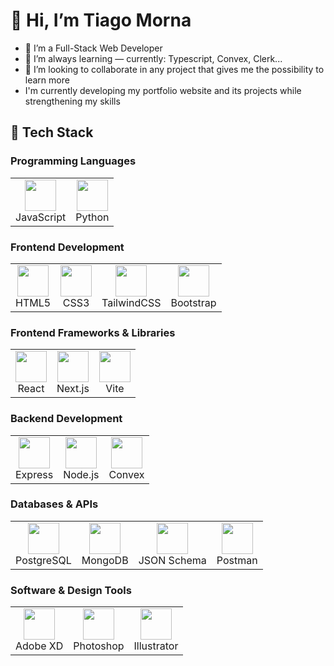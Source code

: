 # 👋 Hi, I’m Tiago Morna

- 👀 I’m a Full-Stack Web Developer  
- 🌱 I’m always learning — currently: Typescript, Convex, Clerk...  
- 💞️ I’m looking to collaborate in any project that gives me the possibility to learn more  
- I'm currently developing my portfolio website and its projects while strengthening my skills  

## 🚀 Tech Stack

### Programming Languages
<table>
  <tr>
    <td align="center"><img src="https://github.com/user-attachments/assets/d92002e8-8253-4011-b4b0-0df544ce5f18" width="50"><br>JavaScript</td>
    <td align="center"><img src="https://github.com/user-attachments/assets/f964d91d-02e8-4c96-a3f0-7c47ad4409ed" width="50"><br>Python</td>
  </tr>
</table>

### Frontend Development
<table>
  <tr>
    <td align="center"><img src="https://github.com/user-attachments/assets/7fbb5147-8506-4259-ba3c-b26e457b9c86" width="50"><br>HTML5</td>
    <td align="center"><img src="https://github.com/user-attachments/assets/608d8be8-b786-484b-af99-eb1b49bdd5b0" width="50"><br>CSS3</td>
    <td align="center"><img src="https://github.com/user-attachments/assets/bb929336-fc16-4768-96a9-9a0bdfde8da7" width="50"><br>TailwindCSS</td>
    <td align="center"><img src="https://github.com/user-attachments/assets/4d19f097-57fd-453d-ac69-040a166753b0" width="50"><br>Bootstrap</td>
  </tr>
</table>

### Frontend Frameworks & Libraries
<table>
  <tr>
    <td align="center"><img src="https://github.com/user-attachments/assets/58de52ad-9b23-4db6-bcce-2ee95744fb54" width="50"><br>React</td>
    <td align="center"><img src="https://github.com/user-attachments/assets/d9c022d0-892d-4c05-9e7f-86cd2ea9041e" width="50"><br>Next.js</td>
    <td align="center"><img src="https://github.com/user-attachments/assets/1b0cdc06-edd8-4915-840e-60bf34f11f94" width="50"><br>Vite</td>
  </tr>
</table>

### Backend Development
<table>
  <tr>
    <td align="center"><img src="https://github.com/user-attachments/assets/74871e10-74e8-4ed0-9be3-2d684e95d083" width="50"><br>Express</td>
    <td align="center"><img src="https://github.com/user-attachments/assets/851f0378-d487-4f5a-b756-bb857f290e84" width="50"><br>Node.js</td>
    <td align="center"><img src="https://github.com/user-attachments/assets/8a01be86-d111-4cc0-870f-8b3a31a2c341" width="50"><br>Convex</td>
  </tr>
</table>

### Databases & APIs
<table>
  <tr>
    <td align="center"><img src="https://github.com/user-attachments/assets/4ebaf0ea-ffb3-4b37-b457-bc2c8281ab73" width="50"><br>PostgreSQL</td>
    <td align="center"><img src="https://github.com/user-attachments/assets/040c28b1-79fa-4a1a-95db-114220170a26" width="50"><br>MongoDB</td>
    <td align="center"><img src="https://github.com/user-attachments/assets/cc3a30e0-8d93-45f5-89f6-f15d20712e7b" width="50"><br>JSON Schema</td>
    <td align="center"><img src="https://github.com/user-attachments/assets/49611207-ddee-4af5-b427-e5065f8c474c" width="50"><br>Postman</td>
  </tr>
</table>

### Software & Design Tools
<table>
  <tr>
    <td align="center"><img src="https://github.com/user-attachments/assets/6948f550-b2d5-415d-8987-efd1940a390d" width="50"><br>Adobe XD</td>
    <td align="center"><img src="https://github.com/user-attachments/assets/eec1c9c2-650a-40cd-8eb6-21a26da720be" width="50"><br>Photoshop</td>
    <td align="center"><img src="https://github.com/user-attachments/assets/ded5879e-22ab-42d7-8c69-92183ab48098" width="50"><br>Illustrator</td>
  </tr>
</table>
